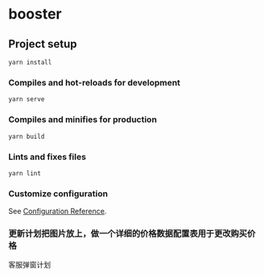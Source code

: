 # booster

## Project setup
```
yarn install
```

### Compiles and hot-reloads for development
```
yarn serve
```

### Compiles and minifies for production
```
yarn build
```

### Lints and fixes files
```
yarn lint
```

### Customize configuration
See [Configuration Reference](https://cli.vuejs.org/config/).

### 更新计划把图片放上，做一个详细的价格数据配置表用于更改购买价格  
客服弹窗计划
